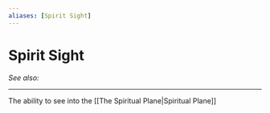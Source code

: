 ```yaml
---
aliases: [Spirit Sight]
---
```

# Spirit Sight
*See also:* 
___
The ability to see into the [[The Spiritual Plane|Spiritual Plane]]
